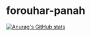 # forouhar-panah

[![Anurag's GitHub stats](https://github-readme-stats.vercel.app/api?username=forouhar-panah&show_icons=true&theme=radical)](https://github.com/anuraghazra/github-readme-stats)

